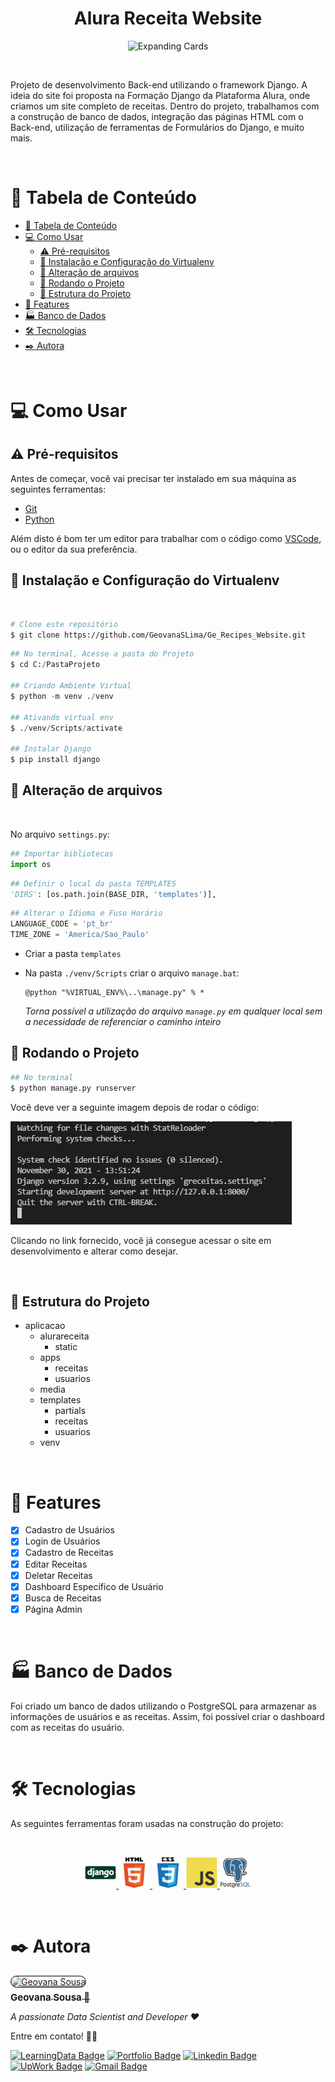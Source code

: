 <h1 align="center">Alura Receita Website</h1>

<!-- <p align="center"><img src="https://img.shields.io/static/v1?label=&message=Live Demo&color=FC5C65&style=for-the-badge&logo=heroku" style="align-items:center"/></p> -->

<p align="center"><img src="https://github.com/GeovanaSLima/Ge_Recipes_Website/blob/main/django-gereceitas.gif"  alt="Expanding Cards"/></p>


</br>

Projeto de desenvolvimento Back-end utilizando o framework Django. A ideia do site foi proposta na Formação Django da Plataforma Alura, onde criamos um site completo de receitas. Dentro do projeto, trabalhamos com a construção de banco de dados, integração das páginas HTML com o Back-end, utilização de ferramentas de Formulários do Django, e muito mais.

</br>

# 🏁 Tabela de Conteúdo

- [🏁 Tabela de Conteúdo](#-tabela-de-conteúdo)
- [💻 Como Usar](#-como-usar)
  - [⚠️ Pré-requisitos](#️-pré-requisitos)
  - [🔨 Instalação e Configuração do Virtualenv](#-instalação-e-configuração-do-virtualenv)
  - [📄 Alteração de arquivos](#-alteração-de-arquivos)
  - [🚩 Rodando o Projeto](#-rodando-o-projeto)
  - [📝 Estrutura do Projeto](#-estrutura-do-projeto)
- [🚀 Features](#-features)
- [🏭 Banco de Dados](#-banco-de-dados)
- [🛠 Tecnologias](#-tecnologias)
- [✒️ Autora](#️-autora)


</br>

# 💻 Como Usar

## ⚠️ Pré-requisitos
Antes de começar, você vai precisar ter instalado em sua máquina as seguintes ferramentas:

* [Git](https://git-scm.com)
* [Python](https://www.python.org/)

Além disto é bom ter um editor para trabalhar com o código como [VSCode](https://code.visualstudio.com/), ou o editor da sua preferência.

## 🔨 Instalação e Configuração do Virtualenv
</br>

```bash
# Clone este repositório
$ git clone https://github.com/GeovanaSLima/Ge_Recipes_Website.git
```


```python
## No terminal, Acesse a pasta do Projeto
$ cd C:/PastaProjeto

## Criando Ambiente Virtual
$ python -m venv ./venv       

## Ativando virtual env
$ ./venv/Scripts/activate    

## Instalar Django
$ pip install django          
```

## 📄 Alteração de arquivos 
</br> 

No arquivo ```settings.py```:
```python
## Importar bibliotecas
import os
```

```python
## Definir o local da pasta TEMPLATES
'DIRS': [os.path.join(BASE_DIR, 'templates')],
```

```python
## Alterar o Idioma e Fuso Horário
LANGUAGE_CODE = 'pt_br'
TIME_ZONE = 'America/Sao_Paulo'
```
* Criar a pasta ```templates```
* Na pasta ```./venv/Scripts``` criar o arquivo ```manage.bat```:

    ```
    @python "%VIRTUAL_ENV%\..\manage.py" % *
    ```
    _Torna possível a utilização do arquivo ```manage.py``` em qualquer local sem a necessidade de referenciar o caminho inteiro_

## 🚩 Rodando o Projeto
```python
## No terminal
$ python manage.py runserver 
```

Você deve ver a seguinte imagem depois de rodar o código:

<img src="https://github.com/GeovanaSLima/Ge_Recipes_Website/blob/main/runserver.PNG">


</br>

Clicando no link fornecido, você já consegue acessar o site em desenvolvimento e alterar como desejar.

</br>

## 📝 Estrutura do Projeto
   - aplicacao
      - alurareceita
        - static
      - apps
        - receitas
        - usuarios
      - media
      - templates
        - partials
        - receitas
        - usuarios
      - venv

</br>

# 🚀 Features

- [X] Cadastro de Usuários
- [X] Login de Usuários
- [X] Cadastro de Receitas
- [X] Editar Receitas
- [X] Deletar Receitas
- [X] Dashboard Específico de Usuário
- [X] Busca de Receitas
- [X] Página Admin
  
</br>

# 🏭 Banco de Dados


Foi criado um banco de dados utilizando o PostgreSQL para armazenar as informações de usuários e as receitas. Assim, foi possível criar o dashboard com as receitas do usuário.

</br>


# 🛠 Tecnologias

As seguintes ferramentas foram usadas na construção do projeto:

</br>

<p align="center">
<a href="https://www.djangoproject.com/" target="_blank"> <img src="https://raw.githubusercontent.com/devicons/devicon/master/icons/django/django-original.svg" alt="django" width="50" height="50"/> </a><a href="https://www.w3.org/html/" target="_blank"> <img src="https://raw.githubusercontent.com/devicons/devicon/master/icons/html5/html5-original-wordmark.svg" alt="html5" width="50" height="50"/> </a><a href="https://www.w3schools.com/css/" target="_blank"> <img src="https://raw.githubusercontent.com/devicons/devicon/master/icons/css3/css3-original-wordmark.svg" alt="css3" width="50" height="50"/> </a><a href="https://developer.mozilla.org/en-US/docs/Web/JavaScript" target="_blank"> <img src="https://raw.githubusercontent.com/devicons/devicon/master/icons/javascript/javascript-original.svg" alt="javascript" width="50" height="50"/> </a><a href="https://www.postgresql.org" target="_blank"> <img src="https://raw.githubusercontent.com/devicons/devicon/master/icons/postgresql/postgresql-original-wordmark.svg" alt="postgresql" width="50" height="50"/> </a>

</p>

</br>

# ✒️ Autora

<a href="https://learningdata.dev/sobre">
 <img style="border: 1px solid black; border-radius: 10px; overflow: hidden;" src="https://avatars.githubusercontent.com/u/66534549?v=4" width="100px;" alt="Geovana Sousa"/>
 <br />
 <sub style="font-size:15px"><b>Geovana Sousa 🚀</b></sub></a>


_A passionate Data Scientist and Developer ❤️_

Entre em contato! 👋🏽

[![LearningData Badge](https://img.shields.io/badge/-LearningData-%23FC5C65?style=&logo=ghost)](https://learningdata.dev)
[![Portfolio Badge](https://img.shields.io/badge/-Portfolio-%238390A2?style=&logo=adobe)](https://geovanasousa.com)
[![Linkedin Badge](https://img.shields.io/badge/-Geovana-blue?style=&logo=Linkedin&logoColor=white&link=https://www.linkedin.com/in/geovana--sousa/)](https://www.linkedin.com/in/geovana--sousa/) 
[![UpWork Badge](https://img.shields.io/badge/-UpWork-%23008329?style=&logo=upwork)](https://www.upwork.com/freelancers/~011b2cff3928142907)
[![Gmail Badge](https://img.shields.io/badge/-geovanasslima-c14438?style=&logo=Gmail&logoColor=white&link=mailto:geovanasslima@gmail.com)](mailto:geovanasslima@gmail.com)
